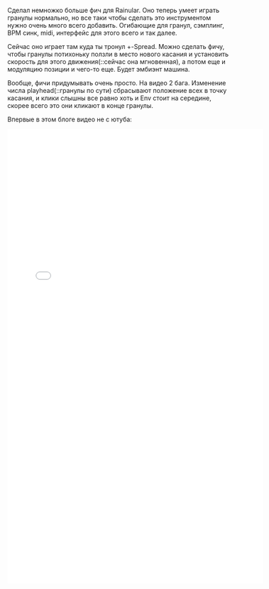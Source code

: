 ---
---
Сделал немножко больше фич для Rainular.
Оно теперь умеет играть гранулы нормально, но все таки чтобы сделать это инструментом нужно очень много всего добавить. Огибающие для гранул, сэмплинг, BPM синк, midi, интерфейс для этого всего и так далее.

Сейчас оно играет там куда ты тронул +-Spread. Можно сделать фичу, чтобы гранулы потихоньку ползли в место нового касания и установить скорость для этого движения(::сейчас она мгновенная), а потом еще и модуляцию позиции и чего-то еще. Будет эмбиэнт машина.

Вообще, фичи придумывать очень просто.
На видео 2 бага. Изменение числа playhead(::гранулы по сути) сбрасывают положение всех в точку касания, и клики слышны все равно хоть и Env стоит на середине, скорее всего это они кликают в конце гранулы.

Впервые в этом блоге видео не с ютуба:
<iframe width="576" height="1024" src="{{site.url}}/assets/video/rainular.mp4" frameborder="0" allowfullscreen></iframe>
